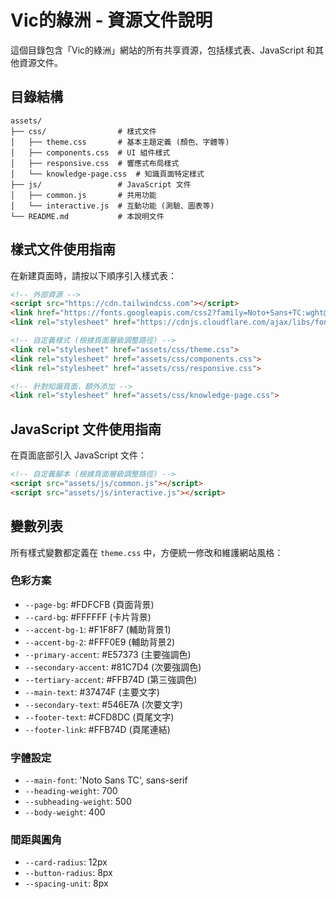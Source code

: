 # Vic的綠洲 - 資源文件說明

這個目錄包含「Vic的綠洲」網站的所有共享資源，包括樣式表、JavaScript 和其他資源文件。

## 目錄結構

```
assets/
├── css/                # 樣式文件
│   ├── theme.css       # 基本主題定義 (顏色、字體等)
│   ├── components.css  # UI 組件樣式
│   ├── responsive.css  # 響應式布局樣式
│   └── knowledge-page.css  # 知識頁面特定樣式
├── js/                 # JavaScript 文件
│   ├── common.js       # 共用功能
│   └── interactive.js  # 互動功能 (測驗、圖表等)
└── README.md           # 本說明文件
```

## 樣式文件使用指南

在新建頁面時，請按以下順序引入樣式表：

```html
<!-- 外部資源 -->
<script src="https://cdn.tailwindcss.com"></script>
<link href="https://fonts.googleapis.com/css2?family=Noto+Sans+TC:wght@400;500;700&display=swap" rel="stylesheet">
<link rel="stylesheet" href="https://cdnjs.cloudflare.com/ajax/libs/font-awesome/6.1.1/css/all.min.css">

<!-- 自定義樣式 (根據頁面層級調整路徑) -->
<link rel="stylesheet" href="assets/css/theme.css">
<link rel="stylesheet" href="assets/css/components.css">
<link rel="stylesheet" href="assets/css/responsive.css">

<!-- 針對知識頁面，額外添加 -->
<link rel="stylesheet" href="assets/css/knowledge-page.css">
```

## JavaScript 文件使用指南

在頁面底部引入 JavaScript 文件：

```html
<!-- 自定義腳本 (根據頁面層級調整路徑) -->
<script src="assets/js/common.js"></script>
<script src="assets/js/interactive.js"></script>
```

## 變數列表

所有樣式變數都定義在 `theme.css` 中，方便統一修改和維護網站風格：

### 色彩方案
- `--page-bg`: #FDFCFB (頁面背景)
- `--card-bg`: #FFFFFF (卡片背景)
- `--accent-bg-1`: #F1F8F7 (輔助背景1)
- `--accent-bg-2`: #FFF0E9 (輔助背景2)
- `--primary-accent`: #E57373 (主要強調色)
- `--secondary-accent`: #81C7D4 (次要強調色)
- `--tertiary-accent`: #FFB74D (第三強調色)
- `--main-text`: #37474F (主要文字)
- `--secondary-text`: #546E7A (次要文字)
- `--footer-text`: #CFD8DC (頁尾文字)
- `--footer-link`: #FFB74D (頁尾連結)

### 字體設定
- `--main-font`: 'Noto Sans TC', sans-serif
- `--heading-weight`: 700
- `--subheading-weight`: 500
- `--body-weight`: 400

### 間距與圓角
- `--card-radius`: 12px
- `--button-radius`: 8px
- `--spacing-unit`: 8px 